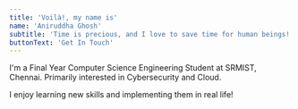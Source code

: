 ```yaml
---
title: 'Voilà!, my name is'
name: 'Aniruddha Ghosh'
subtitle: 'Time is precious, and I love to save time for human beings!'
buttonText: 'Get In Touch'
---
```


I'm a Final Year Computer Science Engineering Student at SRMIST, Chennai. Primarily interested in Cybersecurity and Cloud.

I enjoy learning new skills and implementing them in real life!
